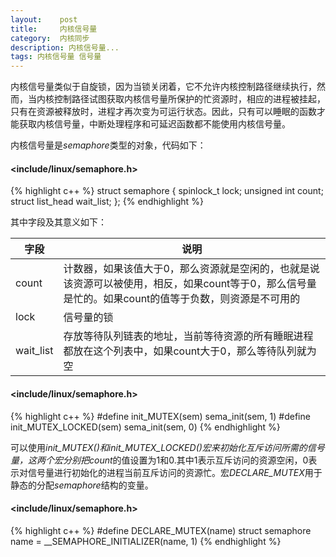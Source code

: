 ```yaml
---
layout:    post
title:     内核信号量
category:  内核同步
description: 内核信号量...
tags: 内核信号量 信号量
---
```

内核信号量类似于自旋锁，因为当锁关闭着，它不允许内核控制路径继续执行，然而，当内核控制路径试图获取内核信号量所保护的忙资源时，相应的进程被挂起，只有在资源被释放时，进程才再次变为可运行状态。因此，只有可以睡眠的函数才能获取内核信号量，中断处理程序和可延迟函数都不能使用内核信号量。

内核信号量是*semaphore*类型的对象，代码如下：

#### <include/linux/semaphore.h> ####

{% highlight c++ %}
struct semaphore {
    spinlock_t        lock;
    unsigned int      count;
    struct list_head  wait_list;
};
{% endhighlight %}

其中字段及其意义如下：

字段                  | 说明
------------          | -------------
count                 | 计数器，如果该值大于0，那么资源就是空闲的，也就是说该资源可以被使用，相反，如果count等于0，那么信号量是忙的。如果count的值等于负数，则资源是不可用的
lock                  | 信号量的锁
wait_list             | 存放等待队列链表的地址，当前等待资源的所有睡眠进程都放在这个列表中，如果count大于0，那么等待队列就为空

#### <include/linux/semaphore.h> ####

{% highlight c++ %}
#define init_MUTEX(sem)         sema_init(sem, 1)
#define init_MUTEX_LOCKED(sem)  sema_init(sem, 0)
{% endhighlight %}

可以使用*init_MUTEX()*和*init_MUTEX_LOCKED()*宏来初始化互斥访问所需的信号量，这两个宏分别把*count*的值设置为1和0.其中1表示互斥访问的资源空闲，0表示对信号量进行初始化的进程当前互斥访问的资源忙。宏*DECLARE_MUTEX*用于静态的分配*semaphore*结构的变量。

#### <include/linux/semaphore.h> ####

{% highlight c++ %}
#define DECLARE_MUTEX(name)
    struct semaphore name = __SEMAPHORE_INITIALIZER(name, 1)
{% endhighlight %}